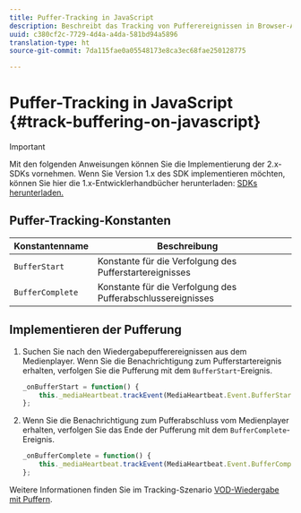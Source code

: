 ```yaml
---
title: Puffer-Tracking in JavaScript
description: Beschreibt das Tracking von Pufferereignissen in Browser-Anwendungen (JS).
uuid: c380cf2c-7729-4d4a-a4da-581bd94a5896
translation-type: ht
source-git-commit: 7da115fae0a05548173e8ca3ec68fae250128775

---
```



# Puffer-Tracking in JavaScript {#track-buffering-on-javascript}

>[!IMPORTANT]
>
>Mit den folgenden Anweisungen können Sie die Implementierung der 2.x-SDKs vornehmen. Wenn Sie Version 1.x des SDK implementieren möchten, können Sie hier die 1.x-Entwicklerhandbücher herunterladen: [SDKs herunterladen.](/help/sdk-implement/download-sdks.md)

## Puffer-Tracking-Konstanten

| Konstantenname | Beschreibung     |
|---|---|
| `BufferStart` | Konstante für die Verfolgung des Pufferstartereignisses |
| `BufferComplete` | Konstante für die Verfolgung des Pufferabschlussereignisses |

## Implementieren der Pufferung

1. Suchen Sie nach den Wiedergabepufferereignissen aus dem Medienplayer. Wenn Sie die Benachrichtigung zum Pufferstartereignis erhalten, verfolgen Sie die Pufferung mit dem `BufferStart`-Ereignis.

   ```js
   _onBufferStart = function() { 
       this._mediaHeartbeat.trackEvent(MediaHeartbeat.Event.BufferStart); 
   };
   ```

1. Wenn Sie die Benachrichtigung zum Pufferabschluss vom Medienplayer erhalten, verfolgen Sie das Ende der Pufferung mit dem `BufferComplete`-Ereignis.

   ```js
   _onBufferComplete = function() { 
       this._mediaHeartbeat.trackEvent(MediaHeartbeat.Event.BufferComplete); 
   };
   ```

Weitere Informationen finden Sie im Tracking-Szenario [VOD-Wiedergabe mit Puffern](/help/sdk-implement/tracking-scenarios/vod-buffering.md).
